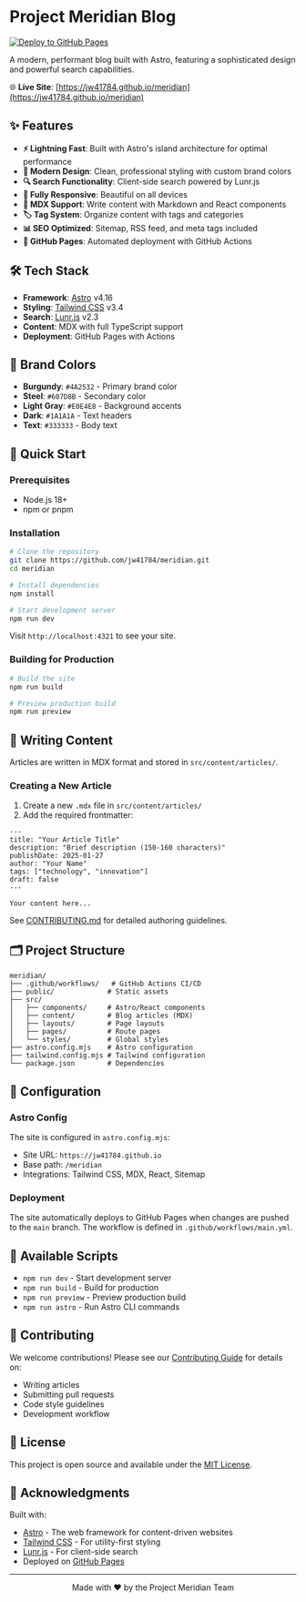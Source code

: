 # Project Meridian Blog

[![Deploy to GitHub Pages](https://github.com/jw41784/meridian/actions/workflows/main.yml/badge.svg)](https://github.com/jw41784/meridian/actions/workflows/main.yml)

A modern, performant blog built with Astro, featuring a sophisticated design and powerful search capabilities.

🌐 **Live Site**: [https://jw41784.github.io/meridian](https://jw41784.github.io/meridian)

## ✨ Features

- **⚡ Lightning Fast**: Built with Astro's island architecture for optimal performance
- **🎨 Modern Design**: Clean, professional styling with custom brand colors
- **🔍 Search Functionality**: Client-side search powered by Lunr.js
- **📱 Fully Responsive**: Beautiful on all devices
- **📝 MDX Support**: Write content with Markdown and React components
- **🏷️ Tag System**: Organize content with tags and categories
- **📊 SEO Optimized**: Sitemap, RSS feed, and meta tags included
- **🚀 GitHub Pages**: Automated deployment with GitHub Actions

## 🛠️ Tech Stack

- **Framework**: [Astro](https://astro.build) v4.16
- **Styling**: [Tailwind CSS](https://tailwindcss.com) v3.4
- **Search**: [Lunr.js](https://lunrjs.com) v2.3
- **Content**: MDX with full TypeScript support
- **Deployment**: GitHub Pages with Actions

## 🎨 Brand Colors

- **Burgundy**: `#4A2532` - Primary brand color
- **Steel**: `#607D8B` - Secondary color
- **Light Gray**: `#E0E4E8` - Background accents
- **Dark**: `#1A1A1A` - Text headers
- **Text**: `#333333` - Body text

## 🚀 Quick Start

### Prerequisites

- Node.js 18+ 
- npm or pnpm

### Installation

```bash
# Clone the repository
git clone https://github.com/jw41784/meridian.git
cd meridian

# Install dependencies
npm install

# Start development server
npm run dev
```

Visit `http://localhost:4321` to see your site.

### Building for Production

```bash
# Build the site
npm run build

# Preview production build
npm run preview
```

## 📝 Writing Content

Articles are written in MDX format and stored in `src/content/articles/`.

### Creating a New Article

1. Create a new `.mdx` file in `src/content/articles/`
2. Add the required frontmatter:

```mdx
---
title: "Your Article Title"
description: "Brief description (150-160 characters)"
publishDate: 2025-01-27
author: "Your Name"
tags: ["technology", "innovation"]
draft: false
---

Your content here...
```

See [CONTRIBUTING.md](./CONTRIBUTING.md) for detailed authoring guidelines.

## 🗂️ Project Structure

```
meridian/
├── .github/workflows/   # GitHub Actions CI/CD
├── public/             # Static assets
├── src/
│   ├── components/     # Astro/React components
│   ├── content/        # Blog articles (MDX)
│   ├── layouts/        # Page layouts
│   ├── pages/          # Route pages
│   └── styles/         # Global styles
├── astro.config.mjs    # Astro configuration
├── tailwind.config.mjs # Tailwind configuration
└── package.json        # Dependencies
```

## 🔧 Configuration

### Astro Config

The site is configured in `astro.config.mjs`:
- Site URL: `https://jw41784.github.io`
- Base path: `/meridian`
- Integrations: Tailwind CSS, MDX, React, Sitemap

### Deployment

The site automatically deploys to GitHub Pages when changes are pushed to the `main` branch. The workflow is defined in `.github/workflows/main.yml`.

## 📄 Available Scripts

- `npm run dev` - Start development server
- `npm run build` - Build for production
- `npm run preview` - Preview production build
- `npm run astro` - Run Astro CLI commands

## 🤝 Contributing

We welcome contributions! Please see our [Contributing Guide](./CONTRIBUTING.md) for details on:
- Writing articles
- Submitting pull requests
- Code style guidelines
- Development workflow

## 📜 License

This project is open source and available under the [MIT License](LICENSE).

## 🙏 Acknowledgments

Built with:
- [Astro](https://astro.build) - The web framework for content-driven websites
- [Tailwind CSS](https://tailwindcss.com) - For utility-first styling
- [Lunr.js](https://lunrjs.com) - For client-side search
- Deployed on [GitHub Pages](https://pages.github.com)

---

<p align="center">
  Made with ❤️ by the Project Meridian Team
</p>